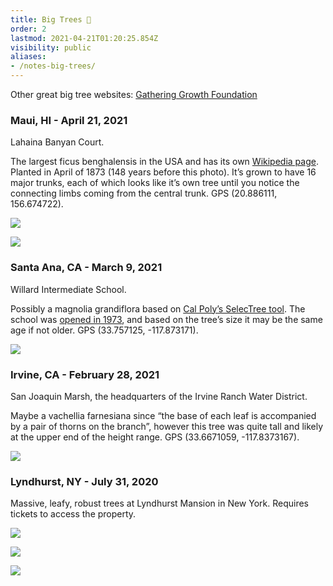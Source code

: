 ```yaml
---
title: Big Trees 🌳
order: 2
lastmod: 2021-04-21T01:20:25.854Z
visibility: public
aliases:
- /notes-big-trees/
---
```


Other great big tree websites: [Gathering Growth Foundation](https://www.google.com/url?q=https://www.gatheringgrowth.org/champion-trees&sa=D&source=editors&ust=1705382884188700&usg=AOvVaw37iqn%5FinYwTvMJD9ywiQ-T)

### Maui, HI - April 21, 2021

Lahaina Banyan Court.

The largest ficus benghalensis in the USA and has its own [Wikipedia page](https://www.google.com/url?q=https://en.wikipedia.org/wiki/Banyan%5Ftree%5Fin%5FLahaina&sa=D&source=editors&ust=1705382884189500&usg=AOvVaw00UE-%5FPK1W-nTfMtIafUb4). Planted in April of 1873 (148 years before this photo). It’s grown to have 16 major trunks, each of which looks like it’s own tree until you notice the connecting limbs coming from the central trunk. GPS (20.886111, 156.674722).

![](images/image6.jpg)

![](images/image3.jpg)

### Santa Ana, CA - March 9, 2021

Willard Intermediate School.

Possibly a magnolia grandiflora based on [Cal Poly’s SelecTree tool](https://www.google.com/url?q=https://selectree.calpoly.edu/tree-detail/magnolia-grandiflora&sa=D&source=editors&ust=1705382884190279&usg=AOvVaw3evQ02xV6C-oCgPFUSgvDi). The school was [opened in 1973](https://www.google.com/url?q=https://ochistorical.blogspot.com/2020/03/willard-intermediate-school-santa-ana.html&sa=D&source=editors&ust=1705382884190576&usg=AOvVaw0U0SpHvMcMTqxgM0JGmCLo), and based on the tree’s size it may be the same age if not older. GPS (33.757125, -117.873171).

![](images/image4.jpg)

### Irvine, CA - February 28, 2021

San Joaquin Marsh, the headquarters of the Irvine Ranch Water District.

Maybe a vachellia farnesiana since “the base of each leaf is accompanied by a pair of thorns on the branch”, however this tree was quite tall and likely at the upper end of the height range. GPS (33.6671059, -117.8373167).

![](images/image1.jpg)

### Lyndhurst, NY - July 31, 2020

Massive, leafy, robust trees at Lyndhurst Mansion in New York. Requires tickets to access the property.

![](images/image5.jpg)

![](images/image7.jpg)

![](images/image2.jpg)